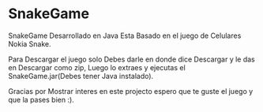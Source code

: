 # SnakeGame
SnakeGame Desarrollado en Java Esta Basado en el juego de Celulares Nokia Snake.


Para Descargar el juego solo Debes darle  en donde dice Descargar y le das en Descargar como zip, Luego lo extraes y ejecutas el SnakeGame.jar(Debes tener Java instalado).

Gracias por Mostrar interes en este projecto espero que te guste el juego y que la pases bien :).
